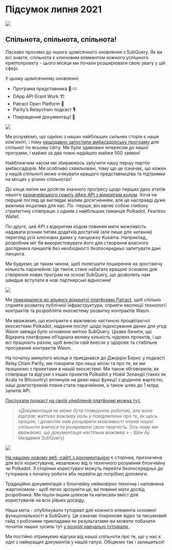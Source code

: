 # Підсумок липня 2021

![](https://miro.medium.com/max/1400/1*2z3_9s-SY7dAvfe6xf9IDA.png)

## Спільнота, спільнота, спільнота!

Ласкаво просимо до іншого щомісячного оновлення з SubQuery. Як ви всі знаєте, спільнота є ключовим елементом кожного успішного криптопроекту - цього місяця ми почали розширювати свою увагу у цій сфері.

У цьому щомісячному оновленні:

- Програма представника 👩:🩲
- DApp API Grant Work 🏗
- Patract Open Platform 🌃
- Parity’s Relaychain подкаст 🎙
- Покращення документації 📑

![](https://miro.medium.com/max/1400/0*pe3Z3x1lGb_RLa5x)

Ми розуміємо, що однією з наших найбільших сильних сторін є наше ком'юніті, і тому [ нещодавно запустили амбасадорську програму](../blogs/20210713-Introducing-the-SubQuery-Ambassador-Program.md) для спільнот по всьому світу. Ми були здивовані інтересом до нашої програми, і майже за два тижні надійшло майже 500 заявок!

Найближчим часом ми збираємось залучити нашу першу партію амбассадорiв. Ми особливо схвильовані, тому що це означає, що кожен у нашій спільноті може очікувати кращого представництва та підтримки на місцях у різних спiльнотах!

До кінця липня ми досягли значного прогресу щодо перших двох етапів нашого [казначейського гранту dApp API з відкритим кодом](https://kusama.polkassembly.io/treasury/95). Хоча на перший погляд це виглядає малим досягненням, але це насправді дуже важлива ініціатива для нас. По -перше, він являє собою глибоку стратегічну співпрацю з одним з найбільших гаманців Polkadot, Fearless Wallet.

По-друге, цей API з відкритим кодом повинен мати можливість надавати різним типам додатків достатній (але лише для читання) перегляд усіх ключових даних у ланцюжку Kusama. Наприклад,. розробник міг би використовувати його для створення власного дослідника ланцюгів без необхідності безпосередньо запитувати дані ланцюга.

Ми будуємо це таким чином, щоб полегшити поширення на зростаючу кількість парачейнiв. Це також стане набагато кращою основою для створення нових програм на основі SubQuery, що дозволить нам швидше вступати в нові партнерські відносини!

![](https://miro.medium.com/max/1400/0*AhM68fyjjSp_2edZ)

Ми [приєдналися до альянсу відкритої платформи Patract](../blogs/20210714-SubQuery-is-Joining-the-Patract-Open-Platform.md), щоб спільно сприяти розвитку публічної інфраструктури, сприяти еволюції технології контрактів та розробляти екосистему розвитку контрактів Wasm.

Ми вважаємо, що контракти є важливою частиною процвітаючої екосистеми Polkadot, надання послуг щодо індексування даних для угод Wasm завжди було основною метою SubQuery. Цікаво бачити, що Відкрита платформа об’єднала велику кількість чудових проектів, і що всі працюють разом, щоб внести свій внесок у здорове та стабільне просування контрактів Wasm.

На початку минулого місяця я приєднався до Джоррін Бернс у подкасті Relay Chain Parity, ми говорили про нашу місію та про те, як ми працюємо з проектами в нашій екосистемі. Ми також обговорили, як співпраця та відгуки з інших проектів Polkadot у Новій Зеландії (таких як Acala та Bitcountry) вплинули на деякі наші функції з доданою вартістю, наші довгострокові плани стати парачейном, а також шлях до 1 млрд запитів API.

[Послухати подкаст на своїй улюбленій платформі можна тут.](https://relaychain.fm/35-querying-the-worlds-data-with-subquery)

> _«Документація не може бути гламурною роботою, але вона відіграє життєво важливу роль у повідомленні про те, як щось працює, і дозволяє нам розширити можливості членів нашої спільноти вчитися та розкривати свою творчість. Ось чому ми вважаємо, що документація настільки важлива »_ - Шон Ау (Академія SubQuery)

![](https://miro.medium.com/max/1200/0*tvcfXFxHc6shdmAy.gif)

[На нашому новому веб -сайті з документацією](https://doc.subquery.network/) є сторінка, призначена для всіх користувачів, незалежно від їх технічного розуміння блокчейну чи Polkadot. З сторінки користувачі можуть перейти безпосередньо до туториала з початку роботи або перейти до потрібної допомоги.

Традиційно документація з блокчейну неймовірно технічна і наповнена жаргонізмом - щоб легко зрозуміти це, ви повинні мати досвід розробника. Ми пішли іншим шляхом та написали вміст для користувачів на всіх рівнях досвіду.

Наша мета - опублікувати туториал для кожного елемента основної функціональності в SubQuery. Це означає покрокове відео та письмовий гайд з робочими прикладами як результатами-ви можете побачити початок наших зусиль тут [у розділі навчальні туторiали ](https://doc.subquery.network/tutorials_examples/howto.html).

Ми постійно отримуємо відгуки від нашої спільноти про те, що у нас є одні з найкращих документів у нашій галузі. Обіцяємо так і залишиться!
